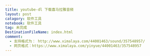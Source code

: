 ```yaml
---
title: youtube-dl 下载喜马拉雅音频
layout: post
catagory: 软件工具
notebook: 软件工具
tag: 未完成
DestinationFileName: index.html
comment:
  - 支持格式为： http://www.ximalaya.com/44001463/sound/357548957/
  - 网页格式：https://www.ximalaya.com/yinyue/44001463/357548957
---
```

